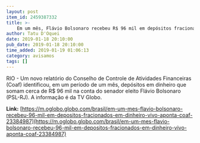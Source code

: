 ```yaml
---
layout: post
item_id: 2459387332
title: >-
    Em um mês, Flávio Bolsonaro recebeu R$ 96 mil em depósitos fracionados em dinheiro vivo, aponta Coaf
author: Tatu D'Oquei
date: 2019-01-18 20:10:00
pub_date: 2019-01-18 20:10:00
time_added: 2019-01-19 01:06:13
category: avisamos
tags: []
---
```


RIO - Um novo relatório do Conselho de Controle de Atividades Financeiras (Coaf) identificou, em um período de um mês, depósitos em dinheiro que somam cerca de R$ 96 mil na conta do senador eleito Flávio Bolsonaro (PSL-RJ). A informação é da TV Globo.

**Link:** [https://m.oglobo.globo.com/brasil/em-um-mes-flavio-bolsonaro-recebeu-96-mil-em-depositos-fracionados-em-dinheiro-vivo-aponta-coaf-23384987](https://m.oglobo.globo.com/brasil/em-um-mes-flavio-bolsonaro-recebeu-96-mil-em-depositos-fracionados-em-dinheiro-vivo-aponta-coaf-23384987)

